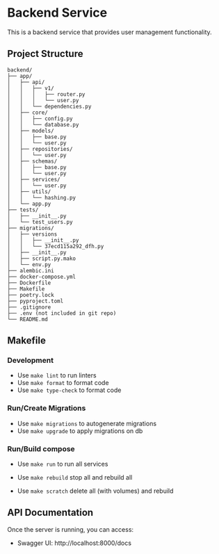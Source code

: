 # Backend Service

This is a backend service that provides user management functionality.

## Project Structure

```
backend/
├── app/
│   ├── api/
│   │   ├── v1/
│   │   │   ├── router.py
│   │   │   └── user.py
│   │   └── dependencies.py
│   ├── core/
│   │   ├── config.py
│   │   └── database.py
│   ├── models/
│   │   ├── base.py
│   │   └── user.py
│   ├── repositories/
│   │   └── user.py
│   ├── schemas/
│   │   ├── base.py
│   │   └── user.py
│   ├── services/
│   │   └── user.py
│   ├── utils/
│   │   └── hashing.py
│   └── app.py
├── tests/
│   ├── __init__.py
│   └── test_users.py
├── migrations/
│   ├── versions
│   │   ├── __init__.py
│   │   └── 37ecd115a292_dfh.py
│   ├── __init__.py
│   ├── script.py.mako
│   └── env.py
├── alembic.ini
├── docker-compose.yml
├── Dockerfile
├── Makefile
├── poetry.lock
├── pyproject.toml
├── .gitignore
├── .env (not included in git repo)
└── README.md
```

## Makefile

### Development

- Use `make lint` to run linters
- Use `make format` to format code
- Use `make type-check` to format code

### Run/Create Migrations

- Use `make migrations` to autogenerate migrations
- Use `make upgrade` to apply migrations on db

### Run/Build compose

- Use `make run` to run all services

- Use `make rebuild` stop all and rebuild all
- Use `make scratch` delete all (with volumes) and rebuild


## API Documentation

Once the server is running, you can access:
- Swagger UI: http://localhost:8000/docs
